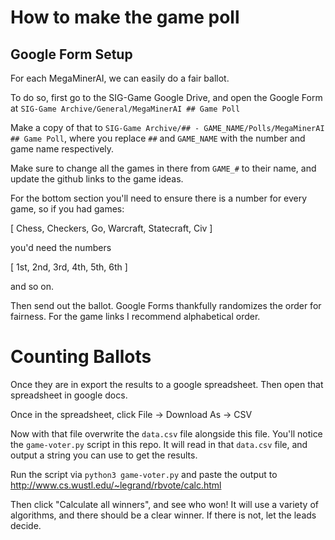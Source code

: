 # How to make the game poll

## Google Form Setup

For each MegaMinerAI, we can easily do a fair ballot.

To do so, first go to the SIG-Game Google Drive, and open the Google Form at `SIG-Game Archive/General/MegaMinerAI ## Game Poll`

Make a copy of that to `SIG-Game Archive/## - GAME_NAME/Polls/MegaMinerAI ## Game Poll`, where you replace `##` and `GAME_NAME` with the number and game name respectively.

Make sure to change all the games in there from `GAME_#` to their name, and update the github links to the game ideas.

For the bottom section you'll need to ensure there is a number for every game, so if you had games:

[ Chess, Checkers, Go, Warcraft, Statecraft, Civ ]

you'd need the numbers

[ 1st, 2nd, 3rd, 4th, 5th, 6th ]

and so on.

Then send out the ballot. Google Forms thankfully randomizes the order for fairness. For the game links I recommend alphabetical order.

# Counting Ballots

Once they are in export the results to a google spreadsheet. Then open that spreadsheet in google docs.

Once in the spreadsheet, click File -> Download As -> CSV

Now with that file overwrite the `data.csv` file alongside this file. You'll notice the `game-voter.py` script in this repo. It will read in that `data.csv` file, and output a string you can use to get the results.

Run the script via `python3 game-voter.py` and paste the output to http://www.cs.wustl.edu/~legrand/rbvote/calc.html

Then click "Calculate all winners", and see who won! It will use a variety of algorithms, and there should be a clear winner. If there is not, let the leads decide.
